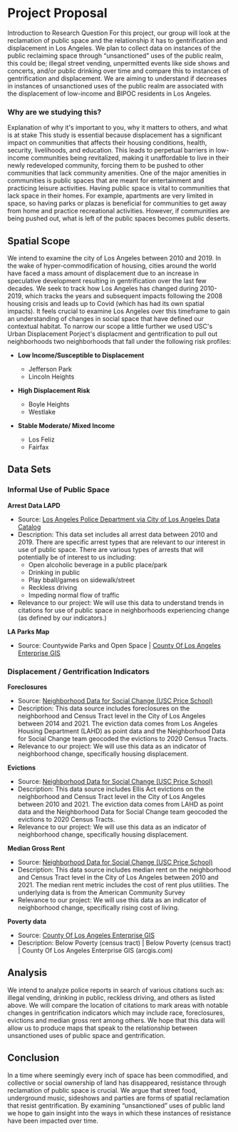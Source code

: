 # Project Proposal 

Introduction to Research Question
For this project, our group will look at the reclamation of public space and the relationship it has to gentrification and displacement in Los Angeles. We plan to collect data on instances of the public reclaiming space through “unsanctioned” uses of the public realm, this could be; illegal street vending, unpermitted events like side shows and concerts, and/or public drinking over time and compare this to instances of gentrification and displacement. We are aiming to understand if decreases in instances of unsanctioned uses of the public realm are associated with the displacement of low-income and BIPOC residents in Los Angeles. 

### Why are we studying this?
Explanation of why it's important to you, why it matters to others, and what is at stake
This study is essential because displacement has a significant impact on communities that affects their housing conditions, health, security, livelihoods, and education. This leads to perpetual barriers in low-income communities being revitalized, making it unaffordable to live in their newly redeveloped community, forcing them to be pushed to other communities that lack community amenities. One of the major amenities in communities is public spaces that are meant for entertainment and practicing leisure activities. Having public space is vital to communities that lack space in their homes. For example, apartments are very limited in space, so having parks or plazas is beneficial for communities to get away from home and practice recreational activities. However, if communities are being pushed out, what is left of the public spaces becomes public deserts. 


## Spatial Scope

We intend to examine the city of Los Angeles between 2010 and 2019. In the wake of hyper-commodification of housing, cities around the world have faced a 
mass amount of displacement due to an increase in speculative development resulting in gentrification over the last few decades. We seek to track how Los 
Angeles has changed during 2010-2019, which tracks the years and subsequent impacts following the 2008 housing crisis and leads up to Covid (which has had 
its own spatial impacts). It feels crucial to examine Los Angeles over this timeframe to gain an understanding of changes in social space that have defined our contextual habitat. 
To narrow our scope a little further we used USC's Urban Displacement Porject's displacment and gentrification to pull out neighborhoods two neighborhoods that fall under the following risk profiles:
- **Low Income/Susceptible to Displacement**
  - Jefferson Park
  - Lincoln Heights

- **High Displacement Risk**
  - Boyle Heights
  - Westlake

- **Stable Moderate/ Mixed Income**
  - Los Feliz
  - Fairfax

## Data Sets 

### Informal Use of Public Space 
**Arrest Data LAPD**
- Source: [Los Angeles Police Department via City of Los Angeles Data Catalog](https://data.lacity.org/Public-Safety/Arrest-Data-from-2010-to-2019/yru6-6re4) 
- Description: This data set includes all arrest data between 2010 and 2019. There are specific arrest types that are relevant to our interest in use of public space. There are various types of arrests that will potentially be of interest to us including: 
  - Open alcoholic beverage in a public place/park 
  - Drinking in public 
  - Play bball/games on sidewalk/street
  - Reckless driving 
  - Impeding normal flow of traffic 
- Relevance to our project: We will use this data to understand trends in citations for use of public space in neighborhoods experiencing change (as defined by our indicators.)  

**LA Parks Map**
- Source: Countywide Parks and Open Space | [County Of Los Angeles Enterprise GIS](https://egis-lacounty.hub.arcgis.com/)

### Displacement / Gentrification Indicators
**Foreclosures**
- Source: [Neighborhood Data for Social Change (USC Price School)](https://la.myneighborhooddata.org/2021/06/foreclosures/)
- Description: This data source includes foreclosures on the neighborhood and Census Tract level in the City of Los Angeles between 2014 and 2021. The eviction data comes from Los Angeles Housing Department (LAHD) as point data and the Neighborhood Data for Social Change team geocoded the evictions to 2020 Census Tracts. 
- Relevance to our project: We will use this data as an indicator of neighborhood change, specifically housing displacement. 

**Evictions** 
- Source: [Neighborhood Data for Social Change (USC Price School)](https://la.myneighborhooddata.org/2021/06/foreclosures/)
- Description: This data source includes Ellis Act evictions on the neighborhood and Census Tract level in the City of Los Angeles between 2010 and 2021. The eviction data comes from LAHD as point data and the Neighborhood Data for Social Change team geocoded the evictions to 2020 Census Tracts. 
- Relevance to our project: We will use this data as an indicator of neighborhood change, specifically housing displacement. 

**Median Gross Rent**
- Source: [Neighborhood Data for Social Change (USC Price School)](https://la.myneighborhooddata.org/2021/06/foreclosures/)
- Description: This data source includes median rent on the neighborhood and Census Tract level in the City of Los Angeles between 2010 and 2021. The median rent metric includes the cost of rent plus utilities. The underlying data is from the American Community Survey 
- Relevance to our project: We will use this data as an indicator of neighborhood change, specifically rising cost of living. 

**Poverty data** 
- Source: [County Of Los Angeles Enterprise GIS](https://egis-lacounty.hub.arcgis.com/)
- Description: Below Poverty (census tract) | Below Poverty (census tract) | County Of Los Angeles Enterprise GIS (arcgis.com)


## Analysis

We intend to analyze police reports in search of various citations such as: illegal vending, drinking in public, reckless driving, and others as listed above. We will compare the location of citations to mark areas with notable changes in gentrification indicators which may include race, foreclosures, evictions and median gross rent among others. We hope that this data will allow us to produce maps that speak to the relationship between unsanctioned uses of public space and gentrification. 

## Conclusion

In a time where seemingly every inch of space has been commodified, and collective or social ownership of land has disappeared, resistance through reclamation of public space is crucial. We argue that street food, underground music, sideshows and parties are forms of spatial reclamation that resist gentrification. By examining “unsanctioned” uses of public land we hope to gain insight into the ways in which these instances of resistance have been impacted over time.
